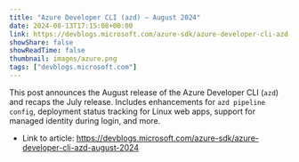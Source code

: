 ```yaml
---
title: "Azure Developer CLI (azd) – August 2024"
date: 2024-08-13T17:15:08+00:00
link: https://devblogs.microsoft.com/azure-sdk/azure-developer-cli-azd-august-2024
showShare: false
showReadTime: false
thumbnail: images/azure.png
tags: ["devblogs.microsoft.com"]
---
```

This post announces the August release of the Azure Developer CLI (`azd`) and recaps the July release. Includes enhancements for `azd pipeline config`, deployment status tracking for Linux web apps, support for managed identity during login, and more.

- Link to article: https://devblogs.microsoft.com/azure-sdk/azure-developer-cli-azd-august-2024